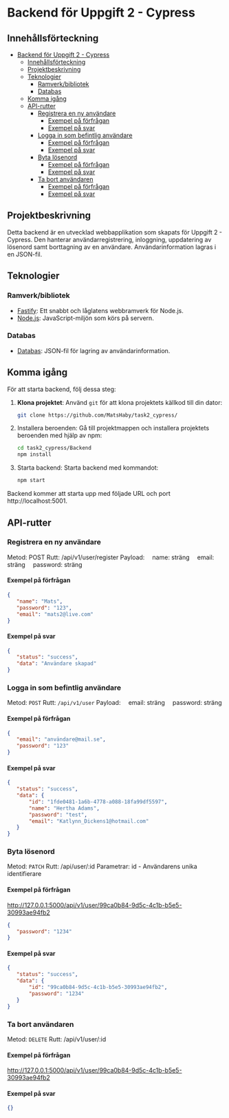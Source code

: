 # Backend för Uppgift 2 - Cypress

## Innehållsförteckning

- [Backend för Uppgift 2 - Cypress](#backend-för-uppgift-2---cypress)
  - [Innehållsförteckning](#innehållsförteckning)
  - [Projektbeskrivning](#projektbeskrivning)
  - [Teknologier](#teknologier)
    - [Ramverk/bibliotek](#ramverkbibliotek)
    - [Databas](#databas)
  - [Komma igång](#komma-igång)
  - [API-rutter](#api-rutter)
    - [Registrera en ny användare](#registrera-en-ny-användare)
      - [Exempel på förfrågan](#exempel-på-förfrågan)
      - [Exempel på svar](#exempel-på-svar)
    - [Logga in som befintlig användare](#logga-in-som-befintlig-användare)
      - [Exempel på förfrågan](#exempel-på-förfrågan-1)
      - [Exempel på svar](#exempel-på-svar-1)
    - [Byta lösenord](#byta-lösenord)
      - [Exempel på förfrågan](#exempel-på-förfrågan-2)
      - [Exempel på svar](#exempel-på-svar-2)
    - [Ta bort användaren](#ta-bort-användaren)
      - [Exempel på förfrågan](#exempel-på-förfrågan-3)
      - [Exempel på svar](#exempel-på-svar-3)

## Projektbeskrivning

Detta backend är en utvecklad webbapplikation som skapats för Uppgift 2 - Cypress. Den hanterar användarregistrering, inloggning, uppdatering av lösenord samt borttagning av en användare.
Användarinformation lagras i en JSON-fil.

## Teknologier

### Ramverk/bibliotek

- [Fastify](https://www.fastify.io/): Ett snabbt och låglatens webbramverk för Node.js.
- [Node.js](https://nodejs.org/): JavaScript-miljön som körs på servern.

### Databas
- [Databas](#): JSON-fil för lagring av användarinformation.

## Komma igång

För att starta backend, följ dessa steg:

1. **Klona projektet**: Använd `git` för att klona projektets källkod till din dator:

   ```bash
   git clone https://github.com/MatsHaby/task2_cypress/
   ```
2. Installera beroenden: Gå till projektmappen och installera projektets beroenden med hjälp av npm:
   ```bash
   cd task2_cypress/Backend
   npm install
   ```
3. Starta backend: Starta backend med kommandot:
   ```bash
   npm start
   ```

Backend kommer att starta upp med följade URL och port http://localhost:5001.

## API-rutter

### Registrera en ny användare

Metod: POST
Rutt: /api/v1/user/register
Payload:
&emsp;name: sträng
&emsp;email: sträng
&emsp;password: sträng

#### Exempel på förfrågan

 ```JSON
{
	"name": "Mats",
	"password": "123",
	"email": "mats2@live.com"
}
 ```

#### Exempel på svar
 ```JSON
{
	"status": "success",
	"data": "Användare skapad"
}
 ```

### Logga in som befintlig användare

Metod: `POST`
Rutt: `/api/v1/user`
Payload:
&emsp;email: sträng
&emsp;password: sträng

#### Exempel på förfrågan

 ```JSON
 {
	"email": "användare@mail.se",
	"password": "123"
 }
 ```

#### Exempel på svar
 ```JSON
{
	"status": "success",
	"data": {
		"id": "1fde0481-1a6b-4778-a088-18fa99df5597",
		"name": "Hertha Adams",
		"password": "test",
		"email": "Katlynn_Dickens1@hotmail.com"
	}
}
 ```


### Byta lösenord

Metod: `PATCH`
Rutt: /api/user/:id
Parametrar: id - Användarens unika identifierare

#### Exempel på förfrågan
http://127.0.0.1:5000/api/v1/user/99ca0b84-9d5c-4c1b-b5e5-30993ae94fb2

 ```JSON
{
	"password": "1234"
}
```

#### Exempel på svar
 ```JSON
{
	"status": "success",
	"data": {
		"id": "99ca0b84-9d5c-4c1b-b5e5-30993ae94fb2",
		"password": "1234"
	}
}
 ```

### Ta bort användaren

Metod: `DELETE`
Rutt: /api/v1/user/:id

#### Exempel på förfrågan
http://127.0.0.1:5000/api/v1/user/99ca0b84-9d5c-4c1b-b5e5-30993ae94fb2

#### Exempel på svar

 ```JSON
{}
 ```